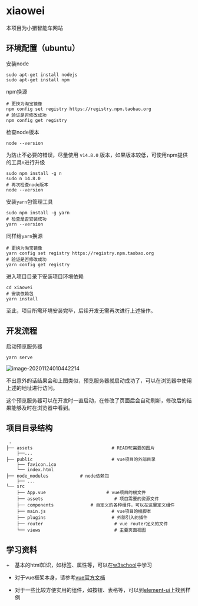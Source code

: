 # xiaowei

本项目为小猬智能车网站

## 环境配置（ubuntu）

安装node

```shell
sudo apt-get install nodejs
sudo apt-get install npm
```

npm换源

```shell
# 更换为淘宝镜像
npm config set registry https://registry.npm.taobao.org
# 验证是否修改成功
npm config get registry
```

检查node版本

```shell
node --version
```

为防止不必要的错误，尽量使用 `v14.8.0` 版本，如果版本较低，可使用npm提供的工具`n`进行升级

```shell
sudo npm install -g n
sudo n 14.8.0
# 再次检查node版本
node --version
```

安装`yarn`包管理工具

```shell
sudo npm install -g yarn
# 检查是否安装成功
yarn --version
```

同样给`yarn`换源

```shell
# 更换为淘宝镜像
yarn config set registry https://registry.npm.taobao.org
# 验证是否修改成功
yarn config get registry
```

进入项目目录下安装项目环境依赖

```shell
cd xiaowei
# 安装依赖包
yarn install
```

至此，项目所需环境安装完毕，后续开发无需再次进行上述操作。

## 开发流程

启动预览服务器

```shell
yarn serve
```

![image-20201124010442214](/home/wsh/git/xiaowei/assets/image-20201124010442214.png)

不出意外的话结果会和上图类似，预览服务器就启动成功了，可以在浏览器中使用上述的地址进行访问。

这个预览服务器可以在开发时一直启动，在修改了页面后会自动刷新，修改后的结果能够及时在浏览器中看到。

## 项目目录结构

```shell
 .
├── assets 								# README需要的图片
	├──...
├── public 								# vue项目的外部目录
    ├── favicon.ico
    └── index.html
├── node_modules			# node依赖包
    ├── ...
└── src
    ├── App.vue						  # vue项目的根文件
    ├── assets							 # 项目需要的资源文件
    ├── components				# 自定义的各种组件，可以在这里定义组件
    ├── main.js						    # vue项目的根脚本
    ├── plugins							# 外部引入的插件
    ├── router							 # vue router定义的文件
    └── views							 # 主要页面视图

```



## 学习资料

+　基本的html知识，如标签、属性等，可以在[w3school](https://www.w3school.com.cn/html/index.asp)中学习

+ 对于vue框架本身，请参考[vue官方文档](https://cn.vuejs.org/v2/guide/)

+ 对于一些比较方便实用的组件，如按钮、表格等，可以到[element-ui](https://element.eleme.cn/2.14/#/zh-CN/component/installation)上找到样例